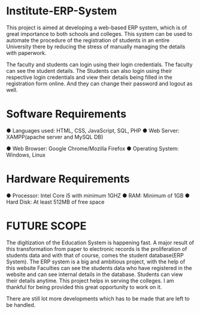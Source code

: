 # Institute-ERP-System

This project is aimed at developing a web-based ERP system, which is of great importance to both schools and colleges. This system can be used to automate the procedure of the registration of students in  an entire University there by reducing the stress of manually managing the details with paperwork.

The faculty and students can login using their login credentials. The faculty can see the student details. The Students can also login using their respective login credentials and view their details being filled in the registration form online. And they can change their password and logout as well.

# Software Requirements #


●	Languages used: HTML, CSS, JavaScript, SQL, PHP
●	Web Server: XAMPP(apache server and MySQL DB)


●	Web Browser: Google Chrome/Mozilla Firefox
●	Operating System: Windows, Linux

# Hardware Requirements #

●	Processor: Intel Core i5 with minimum 1GHZ
●	RAM: Minimum of 1GB
●	Hard Disk: At least 512MB of free space

# FUTURE SCOPE #

The digitization of the Education System is happening fast. A major result of this transformation from paper to electronic records is the proliferation of students data and with that of course, comes the student database(ERP System).
The ERP system is a big and ambitious project, with the help of this website Faculties can see the students data who have registered in the website and can see internal details in the database. Students can view their details anytime. This project helps in serving the colleges. I am thankful for being provided this great opportunity to work on it.


There are still lot more developments which has to be made that are left to be handled. 

